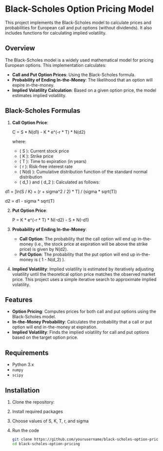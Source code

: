 # Black-Scholes Option Pricing Model

This project implements the Black-Scholes model to calculate prices and probabilities for European call and put options (without dividends). It also includes functions for calculating implied volatility.

## Overview

The Black-Scholes model is a widely used mathematical model for pricing European options. This implementation calculates:

- **Call and Put Option Prices**: Using the Black-Scholes formula.
- **Probability of Ending In-the-Money**: The likelihood that an option will expire in-the-money.
- **Implied Volatility Calculation**: Based on a given option price, the model estimates implied volatility.

## Black-Scholes Formulas

1. **Call Option Price**:
   
   C = S * N(d1) - K * e^(-r * T) * N(d2)
   
   where:
   - \( S \): Current stock price
   - \( K \): Strike price
   - \( T \): Time to expiration (in years)
   - \( r \): Risk-free interest rate
   - \( N(d) \): Cumulative distribution function of the standard normal distribution
   - \( d_1 \) and \( d_2 \): Calculated as follows:
   
  d1 = [ln(S / K) + (r + sigma^2 / 2) * T] / (sigma * sqrt(T)) 
  
  d2 = d1 - sigma * sqrt(T)

2. **Put Option Price**:

   P = K * e^(-r * T) * N(-d2) - S * N(-d1)

3. **Probability of Ending In-the-Money**:
   - **Call Option**: The probability that the call option will end up in-the-money (i.e., the stock price at expiration will be above the strike price) is given by N(d2).
   - **Put Option**: The probability that the put option will end up in-the-money is \( 1 - N(d_2) \).

4. **Implied Volatility**:
   Implied volatility is estimated by iteratively adjusting volatility until the theoretical option price matches the observed market price. This project uses a simple iterative search to approximate implied volatility.

## Features

- **Option Pricing**: Computes prices for both call and put options using the Black-Scholes model.
- **In-the-Money Probability**: Calculates the probability that a call or put option will end in-the-money at expiration.
- **Implied Volatility**: Finds the implied volatility for call and put options based on the target option price.

## Requirements

- Python 3.x
- `numpy`
- `scipy`

## Installation

1. Clone the repository:

2. Install required packages

3. Choose values of S, K, T, r, and sigma

4. Run the code

   ```bash
   git clone https://github.com/yourusername/black-scholes-option-pricing.git
   cd black-scholes-option-pricing
